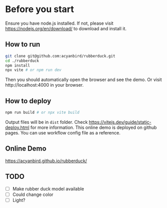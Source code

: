 # Before you start
Ensure you have node.js installed. If not, please visit https://nodejs.org/en/download/ to download and install it.

## How to run
```bash
git clone git@github.com:acyanbird/rubberduck.git
cd ./rubberduck
npm install
npx vite # or npm run dev
```
Then you should automatically open the browser and see the demo.
Or visit http://localhost:4000 in your browser.

## How to deploy
```bash
npm run build # or npx vite build
```
Output files will be in `dist` folder. Check https://vitejs.dev/guide/static-deploy.html for more information.
This online demo is deployed on github pages. You can use workflow config file as a reference.

## Online Demo
https://acyanbird.github.io/rubberduck/

## TODO
- [ ] Make rubber duck model available
- [ ] Could change color
- [ ] Light?

